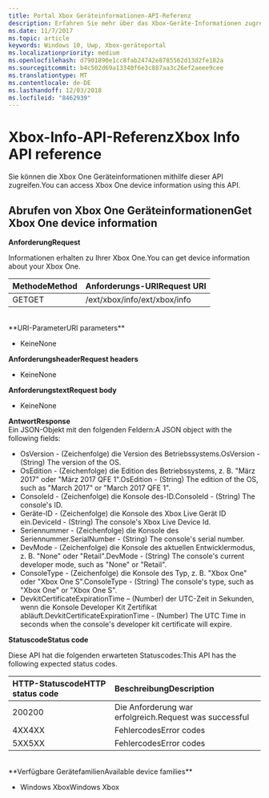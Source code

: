 ```yaml
---
title: Portal Xbox Geräteinformationen-API-Referenz
description: Erfahren Sie mehr über das Xbox-Geräte-Informationen zugreifen.
ms.date: 11/7/2017
ms.topic: article
keywords: Windows 10, Uwp, Xbox-geräteportal
ms.localizationpriority: medium
ms.openlocfilehash: d7901890e1cc8fab24742e8785562d13d2fe182a
ms.sourcegitcommit: b4c502d69a13340f6e3c887aa3c26ef2aeee9cee
ms.translationtype: MT
ms.contentlocale: de-DE
ms.lasthandoff: 12/03/2018
ms.locfileid: "8462939"
---
```

# <a name="xbox-info-api-reference"></a><span data-ttu-id="16fe0-104">Xbox-Info-API-Referenz</span><span class="sxs-lookup"><span data-stu-id="16fe0-104">Xbox Info API reference</span></span>   
<span data-ttu-id="16fe0-105">Sie können die Xbox One Geräteinformationen mithilfe dieser API zugreifen.</span><span class="sxs-lookup"><span data-stu-id="16fe0-105">You can access Xbox One device information using this API.</span></span>

## <a name="get-xbox-one-device-information"></a><span data-ttu-id="16fe0-106">Abrufen von Xbox One Geräteinformationen</span><span class="sxs-lookup"><span data-stu-id="16fe0-106">Get Xbox One device information</span></span>

**<span data-ttu-id="16fe0-107">Anforderung</span><span class="sxs-lookup"><span data-stu-id="16fe0-107">Request</span></span>**

<span data-ttu-id="16fe0-108">Informationen erhalten zu Ihrer Xbox One.</span><span class="sxs-lookup"><span data-stu-id="16fe0-108">You can get device information about your Xbox One.</span></span>

<span data-ttu-id="16fe0-109">Methode</span><span class="sxs-lookup"><span data-stu-id="16fe0-109">Method</span></span>      | <span data-ttu-id="16fe0-110">Anforderungs-URI</span><span class="sxs-lookup"><span data-stu-id="16fe0-110">Request URI</span></span>
:------     | :-----
<span data-ttu-id="16fe0-111">GET</span><span class="sxs-lookup"><span data-stu-id="16fe0-111">GET</span></span> | <span data-ttu-id="16fe0-112">/ext/xbox/info</span><span class="sxs-lookup"><span data-stu-id="16fe0-112">/ext/xbox/info</span></span>
<br />
**<span data-ttu-id="16fe0-113">URI-Parameter</span><span class="sxs-lookup"><span data-stu-id="16fe0-113">URI parameters</span></span>**

- <span data-ttu-id="16fe0-114">Keine</span><span class="sxs-lookup"><span data-stu-id="16fe0-114">None</span></span>

**<span data-ttu-id="16fe0-115">Anforderungsheader</span><span class="sxs-lookup"><span data-stu-id="16fe0-115">Request headers</span></span>**

- <span data-ttu-id="16fe0-116">Keine</span><span class="sxs-lookup"><span data-stu-id="16fe0-116">None</span></span>

**<span data-ttu-id="16fe0-117">Anforderungstext</span><span class="sxs-lookup"><span data-stu-id="16fe0-117">Request body</span></span>**

- <span data-ttu-id="16fe0-118">Keine</span><span class="sxs-lookup"><span data-stu-id="16fe0-118">None</span></span>

**<span data-ttu-id="16fe0-119">Antwort</span><span class="sxs-lookup"><span data-stu-id="16fe0-119">Response</span></span>**   
<span data-ttu-id="16fe0-120">Ein JSON-Objekt mit den folgenden Feldern:</span><span class="sxs-lookup"><span data-stu-id="16fe0-120">A JSON object with the following fields:</span></span>

* <span data-ttu-id="16fe0-121">OsVersion - (Zeichenfolge) die Version des Betriebssystems.</span><span class="sxs-lookup"><span data-stu-id="16fe0-121">OsVersion - (String) The version of the OS.</span></span>
* <span data-ttu-id="16fe0-122">OsEdition - (Zeichenfolge) die Edition des Betriebssystems, z. B. "März 2017" oder "März 2017 QFE 1".</span><span class="sxs-lookup"><span data-stu-id="16fe0-122">OsEdition - (String) The edition of the OS, such as "March 2017" or "March 2017 QFE 1".</span></span>
* <span data-ttu-id="16fe0-123">ConsoleId - (Zeichenfolge) die Konsole des-ID.</span><span class="sxs-lookup"><span data-stu-id="16fe0-123">ConsoleId - (String) The console's ID.</span></span>
* <span data-ttu-id="16fe0-124">Geräte-ID - (Zeichenfolge) die Konsole des Xbox Live Gerät ID ein.</span><span class="sxs-lookup"><span data-stu-id="16fe0-124">DeviceId - (String) The console's Xbox Live Device Id.</span></span>
* <span data-ttu-id="16fe0-125">Seriennummer - (Zeichenfolge) die Konsole des Seriennummer.</span><span class="sxs-lookup"><span data-stu-id="16fe0-125">SerialNumber - (String) The console's serial number.</span></span>
* <span data-ttu-id="16fe0-126">DevMode - (Zeichenfolge) die Konsole des aktuellen Entwicklermodus, z. B. "None" oder "Retail".</span><span class="sxs-lookup"><span data-stu-id="16fe0-126">DevMode - (String) The console's current developer mode, such as "None" or "Retail".</span></span>
* <span data-ttu-id="16fe0-127">ConsoleType - (Zeichenfolge) die Konsole des Typ, z. B. "Xbox One" oder "Xbox One S".</span><span class="sxs-lookup"><span data-stu-id="16fe0-127">ConsoleType - (String) The console's type, such as "Xbox One" or "Xbox One S".</span></span>
* <span data-ttu-id="16fe0-128">DevkitCertificateExpirationTime – (Number) der UTC-Zeit in Sekunden, wenn die Konsole Developer Kit Zertifikat abläuft.</span><span class="sxs-lookup"><span data-stu-id="16fe0-128">DevkitCertificateExpirationTime - (Number) The UTC Time in seconds when the console's developer kit certificate will expire.</span></span>

**<span data-ttu-id="16fe0-129">Statuscode</span><span class="sxs-lookup"><span data-stu-id="16fe0-129">Status code</span></span>**

<span data-ttu-id="16fe0-130">Diese API hat die folgenden erwarteten Statuscodes:</span><span class="sxs-lookup"><span data-stu-id="16fe0-130">This API has the following expected status codes.</span></span>

<span data-ttu-id="16fe0-131">HTTP-Statuscode</span><span class="sxs-lookup"><span data-stu-id="16fe0-131">HTTP status code</span></span>      | <span data-ttu-id="16fe0-132">Beschreibung</span><span class="sxs-lookup"><span data-stu-id="16fe0-132">Description</span></span>
:------     | :-----
<span data-ttu-id="16fe0-133">200</span><span class="sxs-lookup"><span data-stu-id="16fe0-133">200</span></span> | <span data-ttu-id="16fe0-134">Die Anforderung war erfolgreich.</span><span class="sxs-lookup"><span data-stu-id="16fe0-134">Request was successful</span></span>
<span data-ttu-id="16fe0-135">4XX</span><span class="sxs-lookup"><span data-stu-id="16fe0-135">4XX</span></span> | <span data-ttu-id="16fe0-136">Fehlercodes</span><span class="sxs-lookup"><span data-stu-id="16fe0-136">Error codes</span></span>
<span data-ttu-id="16fe0-137">5XX</span><span class="sxs-lookup"><span data-stu-id="16fe0-137">5XX</span></span> | <span data-ttu-id="16fe0-138">Fehlercodes</span><span class="sxs-lookup"><span data-stu-id="16fe0-138">Error codes</span></span>

<br />
**<span data-ttu-id="16fe0-139">Verfügbare Gerätefamilien</span><span class="sxs-lookup"><span data-stu-id="16fe0-139">Available device families</span></span>**

* <span data-ttu-id="16fe0-140">Windows Xbox</span><span class="sxs-lookup"><span data-stu-id="16fe0-140">Windows Xbox</span></span>